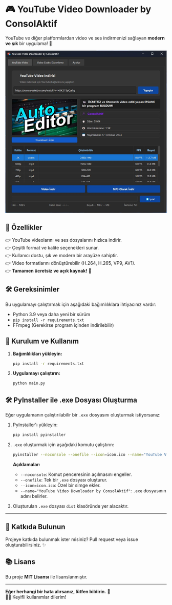 # 🎮 YouTube Video Downloader by ConsolAktif

YouTube ve diğer platformlardan video ve ses indirmenizi sağlayan **modern ve şık** bir uygulama! 🚀

![Ekran Görüntüsü](img/screenshot.jpg)

## 📌 Özellikler

👉 YouTube videolarını ve ses dosyalarını hızlıca indirir.  
👉 Çeşitli format ve kalite seçenekleri sunar.  
👉 Kullanıcı dostu, şık ve modern bir arayüze sahiptir.  
👉 Video formatlarını dönüştürebilir (H.264, H.265, VP9, AV1).  
👉 **Tamamen ücretsiz ve açık kaynak!** 🎉

## 🛠️ Gereksinimler

Bu uygulamayı çalıştırmak için aşağıdaki bağımlılıklara ihtiyacınız vardır:

- Python 3.9 veya daha yeni bir sürüm
- `pip install -r requirements.txt`
- FFmpeg (Gerekirse program içinden indirilebilir)

## 🚀 Kurulum ve Kullanım

1. **Bağımlılıkları yükleyin:**
   ```sh
   pip install -r requirements.txt
   ```
2. **Uygulamayı çalıştırın:**
   ```sh
   python main.py
   ```

## 🛠️ PyInstaller ile .exe Dosyası Oluşturma

Eğer uygulamanın çalıştırılabilir bir `.exe` dosyasını oluşturmak istiyorsanız:

1. PyInstaller'ı yükleyin:
   ```sh
   pip install pyinstaller
   ```
2. `.exe` oluşturmak için aşağıdaki komutu çalıştırın:

   ```sh
   pyinstaller --noconsole --onefile --icon=icon.ico --name="YouTube Video Downloader by ConsolAktif" main.py
   ```

   **Açıklamalar:**

   - `--noconsole`: Komut penceresinin açılmasını engeller.
   - `--onefile`: Tek bir `.exe` dosyası oluşturur.
   - `--icon=icon.ico`: Özel bir simge ekler.
   - `--name="YouTube Video Downloader by ConsolAktif"`: `.exe` dosyasının adını belirler.

3. Oluşturulan `.exe` dosyası `dist` klasöründe yer alacaktır.

---

## 🐝 Katkıda Bulunun

Projeye katkıda bulunmak ister misiniz? Pull request veya issue oluşturabilirsiniz. ✨

## 📚 Lisans

Bu proje **MIT Lisansı** ile lisanslanmıştır.

---

**Eğer herhangi bir hata alırsanız, lütfen bildirin.** 📩  
🎥🎶 Keyifli kullanımlar dilerim!
